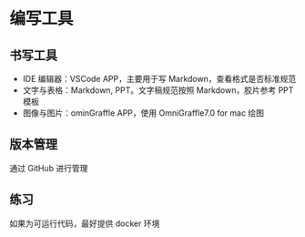 <!--Copyright © ZOMI 适用于[License](https://github.com/Infrasys-AI/AIInfra)版权许可-->

# 编写工具

## 书写工具

- IDE 编辑器：VSCode APP，主要用于写 Markdown，查看格式是否标准规范
- 文字与表格：Markdown, PPT。文字稿规范按照 Markdown，胶片参考 PPT 模板
- 图像与图片：ominGraffle APP，使用 OmniGraffle7.0 for mac 绘图

## 版本管理

通过 GitHub 进行管理

## 练习

如果为可运行代码，最好提供 docker 环境
